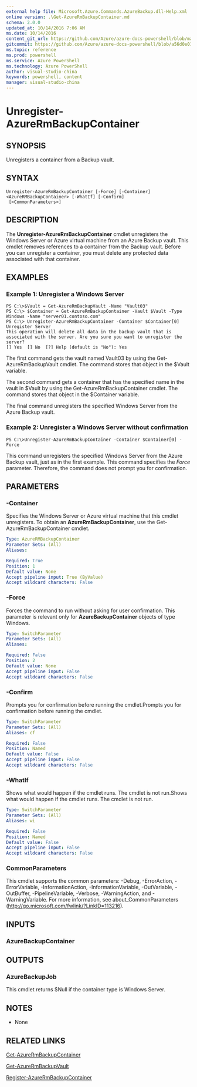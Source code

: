 ```yaml
---
external help file: Microsoft.Azure.Commands.AzureBackup.dll-Help.xml
online version: .\Get-AzureRmBackupContainer.md
schema: 2.0.0
updated_at: 10/14/2016 7:06 AM
ms.date: 10/14/2016
content_git_url: https://github.com/Azure/azure-docs-powershell/blob/master/azureps-cmdlets-docs/ResourceManager/AzureRM.Backup/v2.0/CmdletMDs/Unregister-AzureRmBackupContainer.md
gitcommit: https://github.com/Azure/azure-docs-powershell/blob/a56d0e01e65c2c33aa2af13dd29addc94ead6e88/azureps-cmdlets-docs/ResourceManager/AzureRM.Backup/v2.0/CmdletMDs/Unregister-AzureRmBackupContainer.md
ms.topic: reference
ms.prod: powershell
ms.service: Azure PowerShell
ms.technology: Azure PowerShell
author: visual-studio-china
keywords: powershell, content
manager: visual-studio-china
---
```


# Unregister-AzureRmBackupContainer

## SYNOPSIS
Unregisters a container from a Backup vault.

## SYNTAX

```
Unregister-AzureRmBackupContainer [-Force] [-Container] <AzureRMBackupContainer> [-WhatIf] [-Confirm]
 [<CommonParameters>]
```

## DESCRIPTION
The **Unregister-AzureRmBackupContainer** cmdlet unregisters the Windows Server or Azure virtual machine from an Azure Backup vault.
This cmdlet removes references to a container from the Backup vault.
Before you can unregister a container, you must delete any protected data associated with that container.

## EXAMPLES

### Example 1: Unregister a Windows Server
```
PS C:\>$Vault = Get-AzureRmBackupVault -Name "Vault03"
PS C:\> $Container = Get-AzureRmBackupContainer -Vault $Vault -Type Windows -Name "server01.contoso.com"
PS C:\> Unregister-AzureRmBackupContainer -Container $Container[0]
Unregister Server
This operation will delete all data in the backup vault that is associated with the server. Are you sure you want to unregister the server? 
[] Yes  [] No  [?] Help (default is "No"): Yes
```

The first command gets the vault named Vault03 by using the Get-AzureRmBackupVault cmdlet.
The command stores that object in the $Vault variable.

The second command gets a container that has the specified name in the vault in $Vault by using the Get-AzureRmBackupContainer cmdlet.
The command stores that object in the $Container variable.

The final command unregisters the specified Windows Server from the Azure Backup vault.

### Example 2: Unregister a Windows Server without confirmation
```
PS C:\>Unregister-AzureRmBackupContainer -Container $Container[0] -Force
```

This command unregisters the specified Windows Server from the Azure Backup vault, just as in the first example.
This command specifies the *Force* parameter.
Therefore, the command does not prompt you for confirmation.

## PARAMETERS

### -Container
Specifies the Windows Server or Azure virtual machine that this cmdlet unregisters.
To obtain an **AzureRmBackupContainer**, use the Get-AzureRmBackupContainer cmdlet.

```yaml
Type: AzureRMBackupContainer
Parameter Sets: (All)
Aliases: 

Required: True
Position: 1
Default value: None
Accept pipeline input: True (ByValue)
Accept wildcard characters: False
```

### -Force
Forces the command to run without asking for user confirmation.
This parameter is relevant only for **AzureBackupContainer** objects of type Windows.

```yaml
Type: SwitchParameter
Parameter Sets: (All)
Aliases: 

Required: False
Position: 2
Default value: None
Accept pipeline input: False
Accept wildcard characters: False
```

### -Confirm
Prompts you for confirmation before running the cmdlet.Prompts you for confirmation before running the cmdlet.

```yaml
Type: SwitchParameter
Parameter Sets: (All)
Aliases: cf

Required: False
Position: Named
Default value: False
Accept pipeline input: False
Accept wildcard characters: False
```

### -WhatIf
Shows what would happen if the cmdlet runs.
The cmdlet is not run.Shows what would happen if the cmdlet runs.
The cmdlet is not run.

```yaml
Type: SwitchParameter
Parameter Sets: (All)
Aliases: wi

Required: False
Position: Named
Default value: False
Accept pipeline input: False
Accept wildcard characters: False
```

### CommonParameters
This cmdlet supports the common parameters: -Debug, -ErrorAction, -ErrorVariable, -InformationAction, -InformationVariable, -OutVariable, -OutBuffer, -PipelineVariable, -Verbose, -WarningAction, and -WarningVariable. For more information, see about_CommonParameters (http://go.microsoft.com/fwlink/?LinkID=113216).

## INPUTS

### AzureBackupContainer

## OUTPUTS

### AzureBackupJob
This cmdlet returns $Null if the container type is Windows Server.

## NOTES
* None

## RELATED LINKS

[Get-AzureRmBackupContainer](.\Get-AzureRmBackupContainer.md)

[Get-AzureRmBackupVault](.\Get-AzureRmBackupVault.md)

[Register-AzureRmBackupContainer](.\Register-AzureRmBackupContainer.md)

